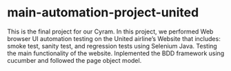 ﻿# main-automation-project-united
 
 This is the final project for our Cyram. In this project, we performed Web browser UI automation testing on the United airline’s Website that includes: smoke test, sanity test, and regression tests using Selenium Java. Testing the main functionality of the website. Inplemented the BDD framework using cucumber and followed the page object model.

 
